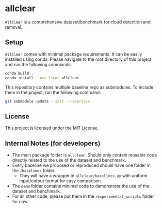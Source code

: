 # allclear

`AllClear` is a comprehensive dataset/benchmark for cloud detection and removal. 


## Setup
`AllClear` comes with minimal package requirements. It can be easily installed using conda. 
Please navigate to the root directory of this project and run the following commands:

```bash
conda build .
conda install --use-local allclear
```

This repository contains multiple baseline repo as submodules. To include them in the project, run the following command:

```bash
git submodule update --init --recursive
```

## License

This project is licensed under the [MIT License](LICENSE).


## Internal Notes (for developers)
* The main package folder is `allclear`. Should only contain reusable code directly related to the use of the dataset and benchmark.
* Every baseline we proposed or reproduced should have one folder in the `/baselines` folder.
  * They will have a wrapper in `allclear/baselines.py` with uniform input/output format for easy comparison.
* The `demo` folder contains minimal code to demonstrate the use of the dataset and benchmark.
* For all other code, please put them in the `/experimental_scripts` folder for now.